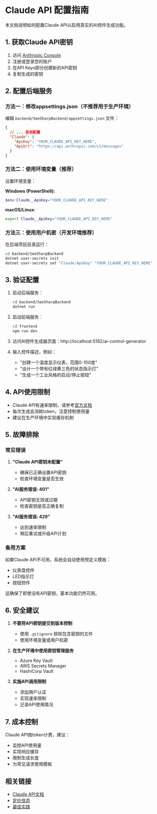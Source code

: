 # Claude API 配置指南

本文档说明如何配置Claude API以启用真实的AI控件生成功能。

## 1. 获取Claude API密钥

1. 访问 [Anthropic Console](https://console.anthropic.com/)
2. 注册或登录您的账户
3. 在API Keys部分创建新的API密钥
4. 复制生成的密钥

## 2. 配置后端服务

### 方法一：修改appsettings.json（不推荐用于生产环境）

编辑 `backend/SeeSharpBackend/appsettings.json` 文件：

```json
{
  // ... 其他配置
  "Claude": {
    "ApiKey": "YOUR_CLAUDE_API_KEY_HERE",
    "ApiUrl": "https://api.anthropic.com/v1/messages"
  }
}
```

### 方法二：使用环境变量（推荐）

设置环境变量：

**Windows (PowerShell):**
```powershell
$env:Claude__ApiKey="YOUR_CLAUDE_API_KEY_HERE"
```

**macOS/Linux:**
```bash
export Claude__ApiKey="YOUR_CLAUDE_API_KEY_HERE"
```

### 方法三：使用用户机密（开发环境推荐）

在后端项目目录运行：

```bash
cd backend/SeeSharpBackend
dotnet user-secrets init
dotnet user-secrets set "Claude:ApiKey" "YOUR_CLAUDE_API_KEY_HERE"
```

## 3. 验证配置

1. 启动后端服务：
   ```bash
   cd backend/SeeSharpBackend
   dotnet run
   ```

2. 启动前端服务：
   ```bash
   cd frontend
   npm run dev
   ```

3. 访问AI控件生成器页面：http://localhost:5182/ai-control-generator

4. 输入控件描述，例如：
   - "创建一个温度显示仪表，范围0-100度"
   - "设计一个带有红绿黄三色的状态指示灯"
   - "生成一个工业风格的启动/停止按钮"

## 4. API使用限制

- Claude API有速率限制，请参考[官方文档](https://docs.anthropic.com/claude/reference/rate-limits)
- 每次生成会消耗token，注意控制使用量
- 建议在生产环境中实现缓存机制

## 5. 故障排除

### 常见错误

1. **"Claude API密钥未配置"**
   - 确保已正确设置API密钥
   - 检查环境变量是否生效

2. **"AI服务错误: 401"**
   - API密钥无效或过期
   - 检查密钥是否正确复制

3. **"AI服务错误: 429"**
   - 达到速率限制
   - 稍后重试或升级API计划

### 备用方案

如果Claude API不可用，系统会自动使用预定义模板：
- 仪表盘控件
- LED指示灯
- 按钮控件

这确保了即使没有API密钥，基本功能仍然可用。

## 6. 安全建议

1. **不要将API密钥提交到版本控制**
   - 使用 `.gitignore` 排除包含密钥的文件
   - 使用环境变量或用户机密

2. **在生产环境中使用密钥管理服务**
   - Azure Key Vault
   - AWS Secrets Manager
   - HashiCorp Vault

3. **实施API调用限制**
   - 添加用户认证
   - 实现速率限制
   - 记录API使用情况

## 7. 成本控制

Claude API按token计费，建议：
- 监控API使用量
- 实现响应缓存
- 限制生成长度
- 为常见请求使用模板

## 相关链接

- [Claude API文档](https://docs.anthropic.com/claude/reference/getting-started-with-the-api)
- [定价信息](https://www.anthropic.com/api-pricing)
- [最佳实践](https://docs.anthropic.com/claude/docs/best-practices)
